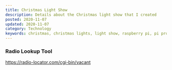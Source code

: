```yaml
---
title: Christmas Light Show
description: Details about the Christmas light show that I created
posted: 2020-11-07
updated: 2020-11-07
category: Technology 
keywords: christmas, christmas lights, light show, raspberry pi, pi projects
---
```


### Radio Lookup Tool 
<a href="https://radio-locator.com/cgi-bin/vacant" target="_blank">https://radio-locator.com/cgi-bin/vacant</a>
